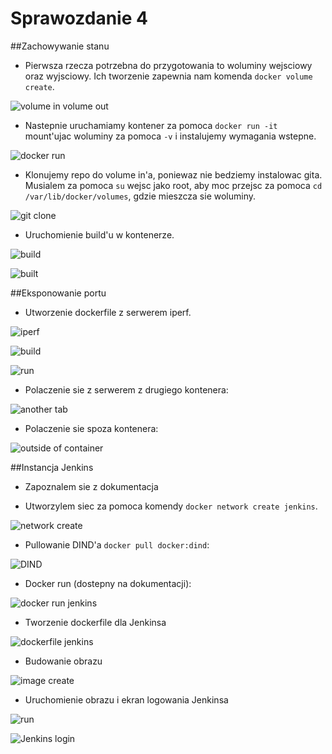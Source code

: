 
# Sprawozdanie 4

##Zachowywanie stanu

* Pierwsza rzecza potrzebna do przygotowania to woluminy wejsciowy oraz wyjsciowy. Ich tworzenie zapewnia nam komenda `docker volume create`.

![volume in volume out](https://i.imgur.com/5NxRHRk.png)


* Nastepnie uruchamiamy kontener za pomoca `docker run -it` mount'ujac woluminy za pomoca `-v`  i instalujemy wymagania wstepne.

![docker run](https://i.imgur.com/DNcQrTQ.png)

* Klonujemy repo do volume in'a, poniewaz nie bedziemy instalowac gita.
Musialem za pomoca `su` wejsc jako root, aby moc przejsc za pomoca `cd /var/lib/docker/volumes`, gdzie mieszcza sie woluminy.

![git clone](https://i.imgur.com/hDG3dAZ.png)

* Uruchomienie build'u w kontenerze.

![build](https://i.imgur.com/iWa6k2V.png)

![built](https://i.imgur.com/gRkorT0.png)

##Eksponowanie portu

* Utworzenie dockerfile z serwerem iperf.

![iperf](https://i.imgur.com/fKiNCao.png)

![build](https://i.imgur.com/zCe9dVe.png)

![run](https://i.imgur.com/5OqYtPg.png)

* Polaczenie sie z serwerem z drugiego kontenera:

![another tab](https://i.imgur.com/sb9l6FC.png)

* Polaczenie sie spoza kontenera:

![outside of container](https://i.imgur.com/22hJBcN.png)

##Instancja Jenkins

* Zapoznalem sie z dokumentacja

* Utworzylem siec za pomoca komendy `docker network create jenkins`.

![network create](https://i.imgur.com/9OehDuk.png)

* Pullowanie DIND'a `docker pull docker:dind`:

![DIND](https://i.imgur.com/t17L5Nx.png)

* Docker run (dostepny na dokumentacji):

![docker run jenkins](https://i.imgur.com/dI5K5mb.png)

* Tworzenie dockerfile dla Jenkinsa

![dockerfile jenkins](https://i.imgur.com/5069RaN.png)

* Budowanie obrazu

![image create](https://i.imgur.com/bi3Dzua.png)

* Uruchomienie obrazu i ekran logowania Jenkinsa

![run](https://i.imgur.com/zexXCXI.png)

![Jenkins login](https://i.imgur.com/ewnf4RG.png)



















